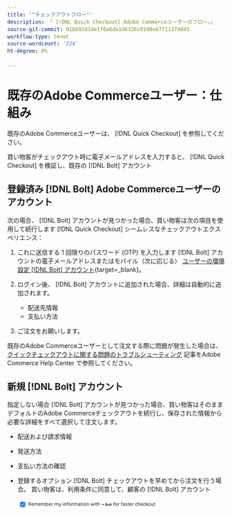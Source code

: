 ```yaml
---
title: '"チェックアウトフロー"'
description: 「 [!DNL Quick Checkout] Adobe Commerceユーザーのフロー。」
source-git-commit: 01bb92d1de1f6a6da1d6326c0190eb7711274045
workflow-type: tm+mt
source-wordcount: '224'
ht-degree: 0%

---
```



# 既存のAdobe Commerceユーザー：仕組み

既存のAdobe Commerceユーザーは、 [!DNL Quick Checkout] を参照してください。

買い物客がチェックアウト時に電子メールアドレスを入力すると、 [!DNL Quick Checkout] を検証し、既存の [!DNL Bolt] アカウント

## 登録済み [!DNL Bolt] Adobe Commerceユーザーのアカウント

次の場合、 [!DNL Bolt] アカウントが見つかった場合、買い物客は次の項目を使用して続行します [!DNL Quick Checkout] シームレスなチェックアウトエクスペリエンス：

1. これに送信する 1 回限りのパスワード (OTP) を入力します [!DNL Bolt] アカウントの電子メールアドレスまたはモバイル（次に応じる） [ユーザーの環境設定 [!DNL Bolt] アカウント](https://help.bolt.com/shoppers/account/account-settings/#how-to-set-preferred-login-method){target=_blank}。
1. ログイン後、 [!DNL Bolt] アカウントに追加された場合、詳細は自動的に追加されます。

   - 配送先情報
   - 支払い方法

1. ご注文をお願いします。

既存のAdobe Commerceユーザーとして注文する際に問題が発生した場合は、 [クイックチェックアウトに関する問題のトラブルシューティング](https://support.magento.com/hc/en-us/articles/6909450342541) 記事をAdobe Commerce Help Center で参照してください。

## 新規 [!DNL Bolt] アカウント

指定しない場合 [!DNL Bolt] アカウントが見つかった場合、買い物客はそのままデフォルトのAdobe Commerceチェックアウトを続行し、保存された情報から必要な詳細をすべて選択して注文します。

- 配送および請求情報
- 発送方法
- 支払い方法の確認
- 登録するオプション [!DNL Bolt] チェックアウトを早めてから注文を行う場合。 買い物客は、利用条件に同意して、顧客の [!DNL Bolt] アカウント

   ![記憶する [!DNL Bolt]](assets/checked-bolt.png)
